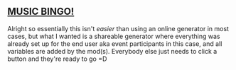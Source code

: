 <h2><a href="https://elany.github.io/BINGO/">MUSIC BINGO!</a></h2>


Alright so essentially this isn't <i>easier</i> than using an online generator in most cases, but what I wanted is a shareable generator where everything was already set up for the end user aka event participants in this case, and all variables are added by the mod(s). 
Everybody else just needs to click a button and they're ready to go =D 
